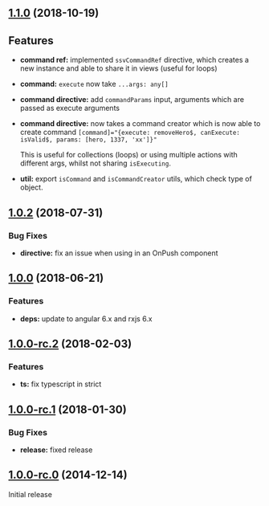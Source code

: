 ## [1.1.0](https://github.com/sketch7/ngx.command/compare/1.0.2...1.1.0) (2018-10-19)

## Features

 - **command ref:** implemented `ssvCommandRef` directive, which creates a new instance and able to share it in views (useful for loops)
 - **command:** `execute` now take `...args: any[]`
 - **command directive:** add `commandParams` input, arguments which are passed as execute arguments
 - **command directive:** now takes a command creator which is now able to create command `[command]="{execute: removeHero$, canExecute: isValid$, params: [hero, 1337, 'xx']}"`

    This is useful for collections (loops) or using multiple actions with different args, whilst not sharing `isExecuting`.

 - **util:** export `isCommand` and `isCommandCreator` utils, which check type of object.


## [1.0.2](https://github.com/sketch7/ngx.command/compare/1.0.0...1.0.2) (2018-07-31)

### Bug Fixes

* **directive:** fix an issue when using in an OnPush component


## [1.0.0](https://github.com/sketch7/ngx.command/compare/1.0.0-rc.2...1.0.0) (2018-06-21)


### Features

* **deps:** update to angular 6.x and rxjs 6.x


## [1.0.0-rc.2](https://github.com/sketch7/ngx.command/compare/1.0.0-rc.1...1.0.0-rc.2) (2018-02-03)

### Features

* **ts:** fix typescript in strict


## [1.0.0-rc.1](https://github.com/sketch7/ngx.command/compare/1.0.0-rc.0...1.0.0-rc.1) (2018-01-30)

### Bug Fixes

* **release:** fixed release


## [1.0.0-rc.0](https://github.com/sketch7/ngx.command) (2014-12-14)
Initial release